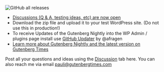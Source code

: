![GitHub all releases](https://img.shields.io/github/downloads/bph/gutenberg/total?style=for-the-badge)

- [Discussions (Q & A, testing ideas, etc)  are now open](https://github.com/bph/gutenberg/discussions)
- Download the zip file and upload it to your test WordPress site. (Do not use this in production!) 
- To receive Updates of the Gutenberg Nightly into the WP Admin / plugins  page install use [GitHub Updater](https://github.com/afragen/github-updater/releases/latest) by @afragen
- [Learn more about Gutenberg Nightly and the latest version on Gutenberg Times](https://gutenbergtimes.com/need-a-zip-from-master/#nightly)

Post all your questions and ideas using the [Discussion](https://github.com/bph/gutenberg/discussions) tab here. You can also reach me via email pauli@gutenbergtimes.com